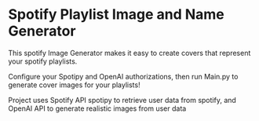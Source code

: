 # Spotify Playlist Image and Name Generator

This spotify Image Generator makes it easy to create covers that represent your spotify playlists. 

Configure your Spotipy and OpenAI authorizations, then run Main.py to generate cover images for your playlists! 

Project uses Spotify API spotipy to retrieve user data from spotify, and OpenAI API to generate realistic images from user data
